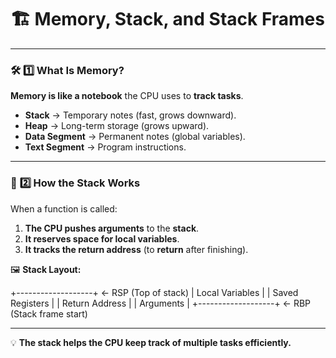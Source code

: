 # 🏗️ Memory, Stack, and Stack Frames  

---

### 🛠️ **1️⃣ What Is Memory?**

**Memory is like a notebook** the CPU uses to **track tasks**.  

- **Stack** → Temporary notes (fast, grows downward).  
- **Heap** → Long-term storage (grows upward).  
- **Data Segment** → Permanent notes (global variables).  
- **Text Segment** → Program instructions.  

---

### 🧠 **2️⃣ How the Stack Works**

When a function is called:

1. **The CPU pushes arguments** to the **stack**.  
2. **It reserves space for local variables**.  
3. **It tracks the return address** (to **return** after finishing).  

🖼️ **Stack Layout:**

+-------------------+ <- RSP (Top of stack) | Local Variables | | Saved Registers | | Return Address | | Arguments | +-------------------+ <- RBP (Stack frame start)

---

💡 **The stack helps the CPU keep track of multiple tasks efficiently.**
